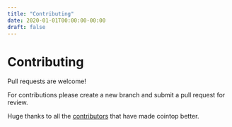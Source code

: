 ```yaml
---
title: "Contributing"
date: 2020-01-01T00:00:00-00:00
draft: false
---
```

# Contributing

Pull requests are welcome!

For contributions please create a new branch and submit a pull request for review.

Huge thanks to all the [contributors](https://github.com/miguelmota/cointop/graphs/contributors) that have made cointop better.
